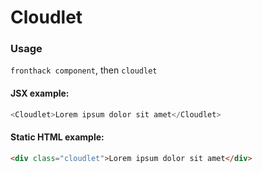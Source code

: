 # Cloudlet

### Usage

`fronthack component`, then `cloudlet`

#### JSX example:

```js
<Cloudlet>Lorem ipsum dolor sit amet</Cloudlet>
```

#### Static HTML example:

```html
<div class="cloudlet">Lorem ipsum dolor sit amet</div>
```